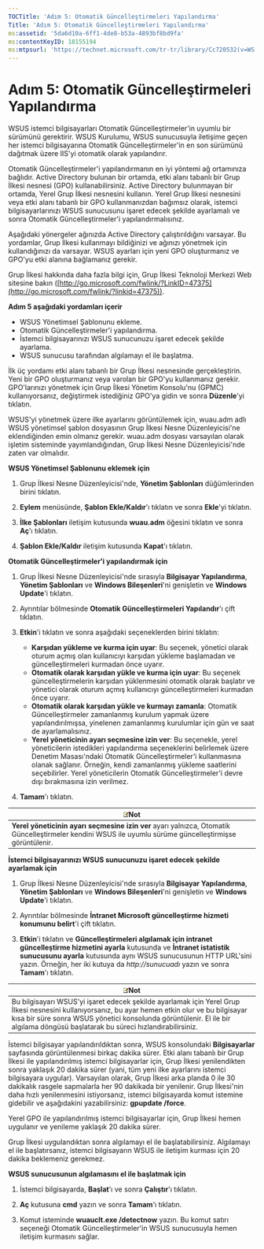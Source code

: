 ```yaml
---
TOCTitle: 'Adım 5: Otomatik Güncelleştirmeleri Yapılandırma'
Title: 'Adım 5: Otomatik Güncelleştirmeleri Yapılandırma'
ms:assetid: '5da6d10a-6ff1-4de8-b53a-4893bf8bd9fa'
ms:contentKeyID: 18155194
ms:mtpsurl: 'https://technet.microsoft.com/tr-tr/library/Cc720532(v=WS.10)'
---
```


Adım 5: Otomatik Güncelleştirmeleri Yapılandırma
================================================

WSUS istemci bilgisayarları Otomatik Güncelleştirmeler'in uyumlu bir sürümünü gerektirir. WSUS Kurulumu, WSUS sunucusuyla iletişime geçen her istemci bilgisayarına Otomatik Güncelleştirmeler'in en son sürümünü dağıtmak üzere IIS'yi otomatik olarak yapılandırır.

Otomatik Güncelleştirmeler'i yapılandırmanın en iyi yöntemi ağ ortamınıza bağlıdır. Active Directory bulunan bir ortamda, etki alanı tabanlı bir Grup İlkesi nesnesi (GPO) kullanabilirsiniz. Active Directory bulunmayan bir ortamda, Yerel Grup İlkesi nesnesini kullanın. Yerel Grup İlkesi nesnesini veya etki alanı tabanlı bir GPO kullanmanızdan bağımsız olarak, istemci bilgisayarlarınızı WSUS sunucusunu işaret edecek şekilde ayarlamalı ve sonra Otomatik Güncelleştirmeler'i yapılandırmalısınız.

Aşağıdaki yönergeler ağınızda Active Directory çalıştırıldığını varsayar. Bu yordamlar, Grup İlkesi kullanmayı bildiğinizi ve ağınızı yönetmek için kullandığınızı da varsayar. WSUS ayarları için yeni GPO oluşturmanız ve GPO'yu etki alanına bağlamanız gerekir.

Grup İlkesi hakkında daha fazla bilgi için, Grup İlkesi Teknoloji Merkezi Web sitesine bakın ([http://go.microsoft.com/fwlink/?LinkID=47375](http://go.microsoft.com/fwlink/?linkid=47375)).

**Adım 5 aşağıdaki yordamları içerir**

-   WSUS Yönetimsel Şablonunu ekleme.
-   Otomatik Güncelleştirmeler'i yapılandırma.
-   İstemci bilgisayarınızı WSUS sunucunuzu işaret edecek şekilde ayarlama.
-   WSUS sunucusu tarafından algılamayı el ile başlatma.

İlk üç yordamı etki alanı tabanlı bir Grup İlkesi nesnesinde gerçekleştirin. Yeni bir GPO oluşturmanız veya varolan bir GPO'yu kullanmanız gerekir. GPO'larınızı yönetmek için Grup İlkesi Yönetim Konsolu'nu (GPMC) kullanıyorsanız, değiştirmek istediğiniz GPO'ya gidin ve sonra **Düzenle**'yi tıklatın.

WSUS'yi yönetmek üzere ilke ayarlarını görüntülemek için, wuau.adm adlı WSUS yönetimsel şablon dosyasının Grup İlkesi Nesne Düzenleyicisi'ne eklendiğinden emin olmanız gerekir. wuau.adm dosyası varsayılan olarak işletim sisteminde yayımlandığından, Grup İlkesi Nesne Düzenleyicisi'nde zaten var olmalıdır.

**WSUS Yönetimsel Şablonunu eklemek için**
1.  Grup İlkesi Nesne Düzenleyicisi'nde, **Yönetim Şablonları** düğümlerinden birini tıklatın.

2.  **Eylem** menüsünde, **Şablon Ekle/Kaldır**'ı tıklatın ve sonra **Ekle**'yi tıklatın.

3.  **İlke Şablonları** iletişim kutusunda **wuau.adm** öğesini tıklatın ve sonra **Aç**'ı tıklatın.

4.  **Şablon Ekle/Kaldır** iletişim kutusunda **Kapat**'ı tıklatın.

**Otomatik Güncelleştirmeler'i yapılandırmak için**
1.  Grup İlkesi Nesne Düzenleyicisi'nde sırasıyla **Bilgisayar Yapılandırma**, **Yönetim Şablonları** ve **Windows Bileşenleri**'ni genişletin ve **Windows Update**'i tıklatın.

2.  Ayrıntılar bölmesinde **Otomatik Güncelleştirmeleri Yapılandır**'ı çift tıklatın.

3.  **Etkin**'i tıklatın ve sonra aşağıdaki seçeneklerden birini tıklatın:

    -   **Karşıdan yükleme ve kurma için uyar**: Bu seçenek, yönetici olarak oturum açmış olan kullanıcıyı karşıdan yükleme başlamadan ve güncelleştirmeleri kurmadan önce uyarır.
    -   **Otomatik olarak karşıdan yükle ve kurma için uyar**: Bu seçenek güncelleştirmelerin karşıdan yüklenmesini otomatik olarak başlatır ve yönetici olarak oturum açmış kullanıcıyı güncelleştirmeleri kurmadan önce uyarır.
    -   **Otomatik olarak karşıdan yükle ve kurmayı zamanla**: Otomatik Güncelleştirmeler zamanlanmış kurulum yapmak üzere yapılandırılmışsa, yinelenen zamanlanmış kurulumlar için gün ve saat de ayarlamalısınız.
    -   **Yerel yöneticinin ayarı seçmesine izin ver**: Bu seçenekle, yerel yöneticilerin istedikleri yapılandırma seçeneklerini belirlemek üzere Denetim Masası'ndaki Otomatik Güncelleştirmeler'i kullanmasına olanak sağlanır. Örneğin, kendi zamanlanmış yükleme saatlerini seçebilirler. Yerel yöneticilerin Otomatik Güncelleştirmeler'i devre dışı bırakmasına izin verilmez.

4.  **Tamam**'ı tıklatın.

| ![](/security-updates/images/Cc720532.note(WS.10).gif)Not                                                                                     |
|----------------------------------------------------------------------------------------------------------------------------------------------------------|
| **Yerel yöneticinin ayarı seçmesine izin ver** ayarı yalnızca, Otomatik Güncelleştirmeler kendini WSUS ile uyumlu sürüme güncelleştirmişse görüntülenir. |

**İstemci bilgisayarınızı WSUS sunucunuzu işaret edecek şekilde ayarlamak için**
1.  Grup İlkesi Nesne Düzenleyicisi'nde sırasıyla **Bilgisayar Yapılandırma**, **Yönetim Şablonları** ve **Windows Bileşenleri**'ni genişletin ve **Windows Update**'i tıklatın.

2.  Ayrıntılar bölmesinde **İntranet Microsoft güncelleştirme hizmeti konumunu belirt**'i çift tıklatın.

3.  **Etkin**'i tıklatın ve **Güncelleştirmeleri algılamak için intranet güncelleştirme hizmetini ayarla** kutusunda ve **İntranet istatistik sunucusunu ayarla** kutusunda aynı WSUS sunucusunun HTTP URL'sini yazın. Örneğin, her iki kutuya da *http://sunucuadı* yazın ve sonra **Tamam**'ı tıklatın.

| ![](/security-updates/images/Cc720532.note(WS.10).gif)Not                                                                                                                                                                                                                 |
|--------------------------------------------------------------------------------------------------------------------------------------------------------------------------------------------------------------------------------------------------------------------------------------|
| Bu bilgisayarı WSUS'yi işaret edecek şekilde ayarlamak için Yerel Grup İlkesi nesnesini kullanıyorsanız, bu ayar hemen etkin olur ve bu bilgisayar kısa bir süre sonra WSUS yönetici konsolunda görüntülenir. El ile bir algılama döngüsü başlatarak bu süreci hızlandırabilirsiniz. |

İstemci bilgisayar yapılandırıldıktan sonra, WSUS konsolundaki **Bilgisayarlar** sayfasında görüntülenmesi birkaç dakika sürer. Etki alanı tabanlı bir Grup İlkesi ile yapılandırılmış istemci bilgisayarlar için, Grup İlkesi yenilendikten sonra yaklaşık 20 dakika sürer (yani, tüm yeni ilke ayarlarını istemci bilgisayara uygular). Varsayılan olarak, Grup İlkesi arka planda 0 ile 30 dakikalık rasgele sapmalarla her 90 dakikada bir yenilenir. Grup İlkesi'nin daha hızlı yenilenmesini istiyorsanız, istemci bilgisayarda komut istemine gidebilir ve aşağıdakini yazabilirsiniz: **gpupdate /force**.

Yerel GPO ile yapılandırılmış istemci bilgisayarlar için, Grup İlkesi hemen uygulanır ve yenileme yaklaşık 20 dakika sürer.

Grup İlkesi uygulandıktan sonra algılamayı el ile başlatabilirsiniz. Algılamayı el ile başlatırsanız, istemci bilgisayarın WSUS ile iletişim kurması için 20 dakika beklemeniz gerekmez.

**WSUS sunucusunun algılamasını el ile başlatmak için**
1.  İstemci bilgisayarda, **Başlat**'ı ve sonra **Çalıştır**'ı tıklatın.

2.  **Aç** kutusuna **cmd** yazın ve sonra **Tamam**'ı tıklatın.

3.  Komut isteminde **wuauclt.exe /detectnow** yazın. Bu komut satırı seçeneği Otomatik Güncelleştirmeler'in WSUS sunucusuyla hemen iletişim kurmasını sağlar.

